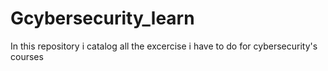 # **Gcybersecurity_learn**
In this repository i catalog all the excercise i have to do for cybersecurity's courses

